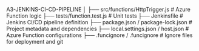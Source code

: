 A3-JENKINS-CI-CD-PIPELINE
│
├── src/functions/HttpTrigger.js        # Azure Function logic
├── tests/function.test.js              # Unit tests
├── Jenkinsfile                         # Jenkins CI/CD pipeline definition
├── package.json / package-lock.json    # Project metadata and dependencies
├── local.settings.json / host.json     # Azure Function configurations
├── .funcignore / .funcignore            # Ignore files for deployment and git